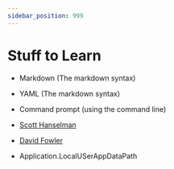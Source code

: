 ```yaml
---
sidebar_position: 999
---
```

# Stuff to Learn

- Markdown (The markdown syntax)
- YAML (The markdown syntax)
- Command prompt (using the command line)
- [Scott Hanselman](https://www.youtube.com/playlist?list=PL0M0zPgJ3HSesuPIObeUVQNbKqlw5U2Vr)
- [David Fowler](https://twitter.com/davidfowl?ref_src=twsrc%5Egoogle%7Ctwcamp%5Eserp%7Ctwgr%5Eauthor)

- Application.LocalUSerAppDataPath
